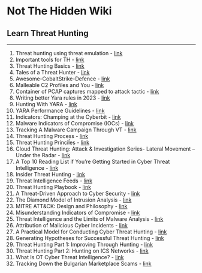 # Not The Hidden Wiki

## Learn Threat Hunting
-----

1. Threat hunting using threat emulation - [link](https://www.csnp.org/post/threat-hunting-series-using-threat-emulation-for-threat-hunting)
2. Important tools for TH - [link](https://www.cyborgsecurity.com/blog/7-threat-hunting-tools-everyone-in-the-industry-should-be-using/)
3. Threat Hunting Basics - [link](https://medium.com/@jshlbrd/threat-hunting-basics-68fb1980cc9b)
4. Tales of a Threat Hunter - [link](https://www.eideon.com/2017-09-09-THL01-Mimikatz/)
5. Awesome-CobaltStrike-Defence - [link](https://github.com/MichaelKoczwara/Awesome-CobaltStrike-Defence)
6. Malleable C2 Profiles and You - [link](https://haggis-m.medium.com/malleable-c2-profiles-and-you-7c7ab43e7929)
7. Container of PCAP captures mapped to attack tactic - [link](https://github.com/sbousseaden/PCAP-ATTACK)
8. Writing better Yara rules in 2023 - [link](https://www.hexacorn.com/blog/2023/08/26/writing-better-yara-rules-in-2023/)
9. Hunting With YARA - [link](https://support.unpac.me/howto/hunting-with-yara/)
10. YARA Performance Guidelines - [link](https://github.com/Neo23x0/YARA-Performance-Guidelines/)
11. Indicators: Champing at the Cyberbit - [link](https://github.com/citizenlab/malware-indicators/tree/master/201712_Cyberbit)
12. Malware Indicators of Compromise (IOCs) - [link](https://github.com/GoSecure/malware-ioc)
13. Tracking A Malware Campaign Through VT - [link](https://isc.sans.edu/forums/diary/Tracking+A+Malware+Campaign+Through+VT/26498/)
14. Threat Hunting Process - [link](https://github.com/rcfontana/ContentSharing)
15. Threat Hunting Princiĺes - [link](https://github.com/sbousseaden/Slides)
16. Cloud Threat Hunting: Attack & Investigation Series- Lateral Movement – Under the Radar - [link](https://blog.checkpoint.com/2021/01/13/cloud-threat-hunting-attack-investigation-series-lateral-movement-under-the-radar/)
17. A Top 10 Reading List if You’re Getting Started in Cyber Threat Intelligence - [link](https://medium.com/katies-five-cents/a-top-10-reading-list-if-youre-getting-started-in-cyber-threat-intelligence-c11a18fc9798)
18. Insider Threat Hunting - [link](http://findingbad.blogspot.com/2020/07/insider-threat-hunting.html)
19. Threat Intelligence Feeds - [link](https://start.me/p/wMPxqX/cyber-threat-intelligence)
20. Threat Hunting Playbook - [link](https://threathunterplaybook.com/intro.html)
21. A Threat-Driven Approach to Cyber Security - [link](https://www.lockheedmartin.com/content/dam/lockheed-martin/rms/documents/cyber/LM-White-Paper-Threat-Driven-Approach.pdf)
22. The Diamond Model of Intrusion Analysis - [link](https://www.threatintel.academy/wp-content/uploads/2020/07/diamond-model.pdf)
23. MITRE ATT&CK: Design and Philosophy - [link](https://www.mitre.org/sites/default/files/2021-11/prs-19-01075-28-mitre-attack-design-and-philosophy.pdf)
24. Misunderstanding Indicators of Compromise - [link](https://threatpost.com/misunderstanding-indicators-of-compromise/117560/)
25. Threat Intelligence and the Limits of Malware Analysis - [link](https://www.dragos.com/wp-content/uploads/Threat-Intelligence-and-the-Limits-of-Malware-Analysis.pdf)
26. Attribution of Malicious Cyber Incidents - [link](https://www.hoover.org/sites/default/files/research/docs/lin_webready.pdf)
27. A Practical Model for Conducting Cyber Threat Hunting - [link](https://www.sans.org/white-papers/38710/)
28. Generating Hypotheses for Successful Threat Hunting - [link](https://www.sans.org/white-papers/37172/)
29. Threat Hunting Part 1: Improving Through Hunting - [link](https://www.dragos.com/blog/industry-news/threat-hunting-part-1-improving-through-hunting/)
30. Threat Hunting Part 2: Hunting on ICS Networks - [link](https://www.dragos.com/blog/industry-news/threat-hunting-part-2-hunting-on-ics-networks/)
31. What Is OT Cyber Threat Intelligence? - [link](https://www.dragos.com/blog/what-is-ot-cyber-threat-intelligence/)
32. Tracking Down the Bulgarian Marketplace Scams - [link](https://sy1.sh/posts/2024-19-12-investigation-on-scams/)